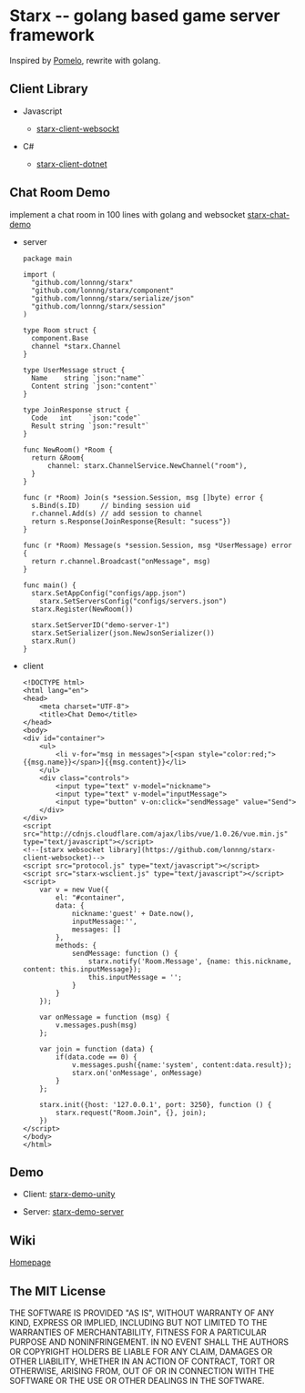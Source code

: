 # Starx -- golang based game server framework

Inspired by [Pomelo](https://github.com/NetEase/pomelo), rewrite with golang.

## Client Library

- Javascript
  + [starx-client-websockt](https://github.com/lonnng/starx-client-websockt)

- C#
  + [starx-client-dotnet](https://github.com/lonnng/starx-client-dotnet)

## Chat Room Demo
implement a chat room in 100 lines with golang and websocket [starx-chat-demo](https://github.com/lonnng/starx-chat-demo)

- server
  ```
  package main
  
  import (
  	"github.com/lonnng/starx"
  	"github.com/lonnng/starx/component"
  	"github.com/lonnng/starx/serialize/json"
  	"github.com/lonnng/starx/session"
  )
  
  type Room struct {
  	component.Base
  	channel *starx.Channel
  }
  
  type UserMessage struct {
  	Name    string `json:"name"`
  	Content string `json:"content"`
  }
  
  type JoinResponse struct {
  	Code   int    `json:"code"`
  	Result string `json:"result"`
  }
  
  func NewRoom() *Room {
  	return &Room{
  		channel: starx.ChannelService.NewChannel("room"),
  	}
  }
  
  func (r *Room) Join(s *session.Session, msg []byte) error {
  	s.Bind(s.ID)     // binding session uid
  	r.channel.Add(s) // add session to channel
  	return s.Response(JoinResponse{Result: "sucess"})
  }
  
  func (r *Room) Message(s *session.Session, msg *UserMessage) error {
  	return r.channel.Broadcast("onMessage", msg)
  }
  
  func main() {
  	starx.SetAppConfig("configs/app.json")
	  starx.SetServersConfig("configs/servers.json")
  	starx.Register(NewRoom())
  
  	starx.SetServerID("demo-server-1")
  	starx.SetSerializer(json.NewJsonSerializer())
  	starx.Run()
  }

  ```
  
- client
  ```
  <!DOCTYPE html>
  <html lang="en">
  <head>
      <meta charset="UTF-8">
      <title>Chat Demo</title>
  </head>
  <body>
  <div id="container">
      <ul>
          <li v-for="msg in messages">[<span style="color:red;">{{msg.name}}</span>]{{msg.content}}</li>
      </ul>
      <div class="controls">
          <input type="text" v-model="nickname">
          <input type="text" v-model="inputMessage">
          <input type="button" v-on:click="sendMessage" value="Send">
      </div>
  </div>
  <script src="http://cdnjs.cloudflare.com/ajax/libs/vue/1.0.26/vue.min.js" type="text/javascript"></script>
  <!--[starx websocket library](https://github.com/lonnng/starx-client-websocket)-->
  <script src="protocol.js" type="text/javascript"></script>
  <script src="starx-wsclient.js" type="text/javascript"></script>
  <script>
      var v = new Vue({
          el: "#container",
          data: {
              nickname:'guest' + Date.now(),
              inputMessage:'',
              messages: []
          },
          methods: {
              sendMessage: function () {
                  starx.notify('Room.Message', {name: this.nickname, content: this.inputMessage});
                  this.inputMessage = '';
              }
          }
      });
  
      var onMessage = function (msg) {
          v.messages.push(msg)
      };
  
      var join = function (data) {
          if(data.code == 0) {
              v.messages.push({name:'system', content:data.result});
              starx.on('onMessage', onMessage)
          }
      };
  
      starx.init({host: '127.0.0.1', port: 3250}, function () {
          starx.request("Room.Join", {}, join);
      })
  </script>
  </body>
  </html>
  ```

## Demo

- Client: [starx-demo-unity](https://github.com/lonnng/starx-demo-unity)

- Server: [starx-demo-server](https://github.com/lonnng/starx-demo-server)

## Wiki

[Homepage](docs/homepage.md)

## The MIT License

THE SOFTWARE IS PROVIDED "AS IS", WITHOUT WARRANTY OF ANY KIND, EXPRESS OR
IMPLIED, INCLUDING BUT NOT LIMITED TO THE WARRANTIES OF MERCHANTABILITY,
FITNESS FOR A PARTICULAR PURPOSE AND NONINFRINGEMENT. IN NO EVENT SHALL THE
AUTHORS OR COPYRIGHT HOLDERS BE LIABLE FOR ANY CLAIM, DAMAGES OR OTHER
LIABILITY, WHETHER IN AN ACTION OF CONTRACT, TORT OR OTHERWISE, ARISING FROM,
OUT OF OR IN CONNECTION WITH THE SOFTWARE OR THE USE OR OTHER DEALINGS IN
THE SOFTWARE.
